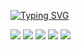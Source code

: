 [![Typing SVG](https://readme-typing-svg.herokuapp.com?color=%2336BCF7&lines=Hi,+I`m+Kostya)](https://git.io/typing-svg)

![](https://github-profile-summary-cards.vercel.app/api/cards/most-commit-language?username=Xabenskie&theme=solarized_dark)
![](https://github-profile-summary-cards.vercel.app/api/cards/repos-per-language?username=Xabenskie&theme=solarized_dark)
![](https://github-profile-summary-cards.vercel.app/api/cards/stats?username=Xabenskie&theme=solarized_dark)
![](https://github-profile-summary-cards.vercel.app/api/cards/productive-time?username=Xabenskie&theme=solarized_dark)
![](https://github-profile-summary-cards.vercel.app/api/cards/profile-details?username=Xabenskie&theme=solarized_dark)




